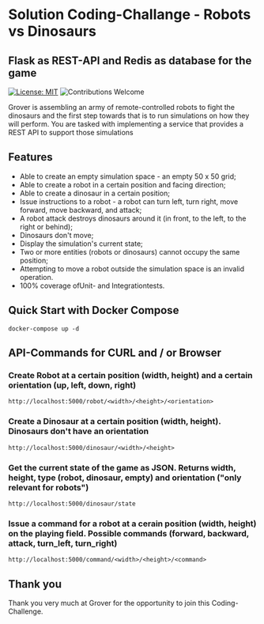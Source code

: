 # Solution Coding-Challange - Robots vs Dinosaurs
## Flask as REST-API and Redis as database for the game
[![License: MIT](https://img.shields.io/badge/License-MIT-yellow.svg)](https://opensource.org/licenses/MIT)
![Contributions Welcome](https://img.shields.io/badge/contributions-welcome-brightgreen.svg?style=flat)

Grover is assembling an army of remote-controlled robots to fight the dinosaurs and the first step towards that is to run simulations on how they will perform. You are tasked with implementing a service that provides a REST API to support those simulations

## Features
- Able to create an empty simulation space - an empty 50 x 50 grid;
- Able to create a robot in a certain position and facing direction;
- Able to create a dinosaur in a certain position;
- Issue instructions to a robot - a robot can turn left, turn right, move forward, move backward, and attack;
- A robot attack destroys dinosaurs around it (in front, to the left, to the right or behind);
- Dinosaurs don't move;
- Display the simulation's current state;
- Two or more entities (robots or dinosaurs) cannot occupy the same position;
- Attempting to move a robot outside the simulation space is an invalid operation.
- 100% coverage ofUnit- and Integrationtests.

## Quick Start with Docker Compose

```shell
docker-compose up -d
```

## API-Commands for CURL and / or Browser
### Create Robot at a certain position (width, height) and a certain orientation (up, left, down, right)
```shell
http://localhost:5000/robot/<width>/<height>/<orientation>
```
### Create a Dinosaur at a certain position (width, height). Dinosaurs don't have an orientation
```shell
http://localhost:5000/dinosaur/<width>/<height>
```
### Get the current state of the game as JSON. Returns width, height, type (robot, dinosaur, empty) and orientation ("only relevant for robots")
```shell
http://localhost:5000/dinosaur/state
```
### Issue a command for a robot at a cerain position (width, height) on the playing field. Possible commands (forward, backward, attack, turn_left, turn_right)
```shell
http://localhost:5000/command/<width>/<height>/<command>
```
  
## Thank you
Thank you very much at Grover for the opportunity to join this Coding-Challenge.
